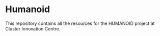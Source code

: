 # Humanoid
This repository contains all the resources for the HUMANOID project at Cluster Innovation Centre.
